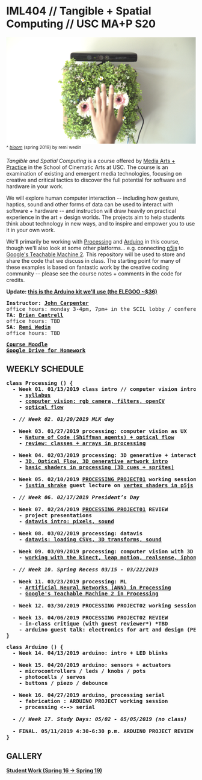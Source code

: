 # IML404 // Tangible + Spatial Computing // USC MA+P S20

![bloom (spring 2019)](https://github.com/johnbcarpenter/USC_IML404_IMAGES/blob/master/images/remi-wedin-bloom.png)
<sup>^ [_bloom_](https://www.remiwedin.com/bloom) (spring 2019) by remi wedin</sup>

_Tangible and Spatial Computing_ is a course offered by [Media Arts + Practice](https://cinema.usc.edu/imap/index.cfm) in the School of Cinematic Arts at USC.  The course is an examination of existing and emergent media technologies, focusing on creative and critical tactics to discover the full potential for software and hardware in your work.

We will explore human computer interaction -- including how gesture, haptics, sound and other forms of data can be used to interact with software + hardware -- and instruction will draw heavily on practical experience in the art + design worlds.  The projects aim to help students think about technology in new ways, and to inspire and empower you to use it in your own work.

We'll primarily be working with [Processing](http://www.processing.org/) and [Arduino](http://www.arduino.cc/) in this course, though we'll also look at some other platforms... e.g. connecting [p5js](http://p5js.org) to [Google's Teachable Machine 2](http://teachablemachine.withgoogle.com/). This repository will be used to store and share the code that we discuss in class. The starting point for many of these examples is based on fantastic work by the creative coding community -- please see the course notes + comments in the code for credits.

**Update: [this is the Arduino kit we'll use (the ELEGOO ~$36)](https://www.amazon.com/ELEGOO-Project-Tutorial-Controller-Projects/dp/B01D8KOZF4)**

<pre>
<b>Instructor: <a href="http://johnbcarpenter.com">John Carpenter</a></b>
office hours: monday 3-4pm, 7pm+ in the SCIL lobby / conference room <i>by appointment</i>
<b>TA: <a href="http://www.brianacantrell.com">Brian Cantrell</a></b>
office hours: TBD
<b>SA: <a href="https://www.remiwedin.com">Remi Wedin</a></b>
office hours: TBD
</pre>

<pre>
<b><a href="https://moodle.sca.usc.edu/course/view.php?id=105">Course Moodle</a><b>
<b><a href="https://drive.google.com/drive/u/1/folders/0AEx6eZWiSATLUk9PVA">Google Drive for Homework</a><b>
</pre>

## WEEKLY SCHEDULE

<pre>
<b>class Processing () {</b>
  - Week 01. 01/13/2019 class intro // computer vision intro
    - <a href="http://github.com/johnbcarpenter/USC_IML404/blob/master/SYLLABUS/IML404-MAP-SPRING2020.pdf">syllabus</a>
    - <a href="https://github.com/johnbcarpenter/USC_IML404/blob/master/notes_md/computer-vision-webcam-opencv.md">computer vision: rgb camera, filters, openCV</a>
    - <a href="https://github.com/johnbcarpenter/USC_IML404/blob/master/notes_md/computer-vision-opticalflow.md">optical flow</a>

  - <i>// Week 02. 01/20/2019 MLK day</i>

  - Week 03. 01/27/2019 processing: computer vision as UX
    - <a href="https://github.com/johnbcarpenter/USC_IML404/blob/master/notes_md/computer-vision-opticalflow-NOC.md">Nature of Code (Shiffman agents) + optical flow</a>
    - <a href="https://github.com/johnbcarpenter/USC_IML404/tree/master/CODE/PROCESSING/RGB_CAMERA/OpticalFlow_BouncyBall">review: classes + arrays in processing</a>  

  - Week 04. 02/03/2019 processing: 3D generative + interactive artworks
    - <a href="https://github.com/johnbcarpenter/USC_IML404/blob/master/notes_md/threeD.md">3D, Optical Flow, 3D generative artwork intro</a>
    - <a href="https://github.com/johnbcarpenter/USC_IML404/blob/master/notes_md/shaders.md">basic shaders in processing (3D cues + sprites)</a>

  - Week 05. 02/10/2019 <a href="https://github.com/johnbcarpenter/USC_IML404/blob/master/notes_md/processing-project.md">PROCESSING PROJECT01</a> working session
    - <a href="https://www.instagram.com/j2rgb/">justin shrake</a> guest lecture on <a href="https://github.com/jshrake/p5js-vertex-shader">vertex shaders in p5js</a>

  - <i>// Week 06. 02/17/2019 President’s Day</i>

  - Week 07. 02/24/2019 <b><a href="https://github.com/johnbcarpenter/USC_IML404/blob/master/notes_md/processing-project.md">PROCESSING PROJECT01</a> REVIEW</b>
    - project presentations
    - <a href="https://github.com/johnbcarpenter/USC_IML404/blob/master/notes_md/datavis-intro-pixels-sound.md">datavis intro: pixels, sound</a>

  - Week 08. 03/02/2019 processing: datavis
    - <a href="https://github.com/johnbcarpenter/USC_IML404/blob/master/notes_md/datavis-csv-transform-sound.md">datavis: loading CSVs, 3D transforms, sound</a>

  - Week 09. 03/09/2019 processing: computer vision with 3D sensors
    - <a href="https://github.com/johnbcarpenter/USC_IML404/tree/master/notes_md/computer-vision-kinect.md">working with the kinect, leap motion, realsense, iphoneX + capture</a>

  - <i>// Week 10. Spring Recess 03/15 - 03/22/2019</i>

  - Week 11. 03/23/2019 processing: ML
    - <a href="https://github.com/johnbcarpenter/USC_IML404/blob/master/notes_md/ML_ANN.md">Artificial Neural Networks (ANN) in Processing</a> 
    - <a href="https://github.com/johnbcarpenter/USC_IML404/blob/master/notes_md/ML_TeachableMachine2.md">Google's Teachable Machine 2 in Processing</a>

  - Week 12. 03/30/2019 PROCESSING PROJECT02 working session

  - Week 13. 04/06/2019 <b>PROCESSING PROJECT02 REVIEW</b>
    - in-class critique (with guest reviewer*) *TBD
    - arduino guest talk: electronics for art and design (PETE HAWKES)
<b>}</b>
</pre>

<pre>
<b>class Arduino () {</b>
  - Week 14. 04/13/2019 arduino: intro + LED blinks

  - Week 15. 04/20/2019 arduino: sensors + actuators
    - microcontrollers / leds / knobs / pots
    - photocells / servos
    - buttons / piezo / debounce

  - Week 16. 04/27/2019 arduino, processing serial
    - fabrication : ARDUINO PROJECT working session
    - processing <--> serial

  - <i>// Week 17. Study Days: 05/02 - 05/05/2019 (no class)</i>

  - FINAL. 05/11/2019 4:30-6:30 p.m. <b>ARDUINO PROJECT REVIEW</b>
<b>}</b>
</pre>

## GALLERY

[Student Work (Spring 16 -> Spring 19)](https://github.com/johnbcarpenter/USC_IML404/blob/master/notes_md/gallery.md)
